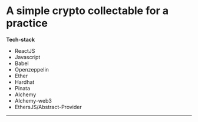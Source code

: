 # A simple crypto collectable for a practice

**Tech-stack**

- ReactJS
- Javascript
- Babel
- Openzeppelin
- Ether
- Hardhat
- Pinata
- Alchemy
- Alchemy-web3
- EthersJS/Abstract-Provider

---
